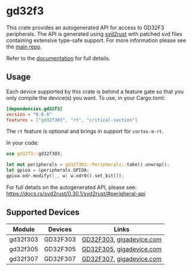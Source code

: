 # gd32f3
This crate provides an autogenerated API for access to GD32F3 peripherals.
The API is generated using [svd2rust] with patched svd files containing
extensive type-safe support. For more information please see the [main repo].

Refer to the [documentation] for full details.

[svd2rust]: https://github.com/japaric/svd2rust
[main repo]: https://github.com/gd32-rust/gd32-rs
[documentation]: https://docs.rs/gd32f3/latest/gd32f3/

## Usage
Each device supported by this crate is behind a feature gate so that you only
compile the device(s) you want. To use, in your Cargo.toml:

```toml
[dependencies.gd32f3]
version = "0.8.0"
features = ["gd32f303", "rt", "critical-section"]
```

The `rt` feature is optional and brings in support for `cortex-m-rt`.

In your code:

```rust
use gd32f3::gd32f303;

let mut peripherals = gd32f303::Peripherals::take().unwrap();
let gpioa = &peripherals.GPIOA;
gpioa.odr.modify(|_, w| w.odr0().set_bit());
```

For full details on the autogenerated API, please see:
https://docs.rs/svd2rust/0.30.1/svd2rust/#peripheral-api

## Supported Devices

| Module | Devices | Links |
|:------:|:-------:|:-----:|
| gd32f303 | GD32F303 | [GD32F303](https://www.gigadevice.com/manual/gd32f303xxxx-user-manual/), [gigadevice.com](https://www.gigadevice.com/products/microcontrollers/gd32/arm-cortex-m4/mainstream-line/gd32f303-series/) |
| gd32f305 | GD32F305 | [GD32F305](https://www.gigadevice.com/manual/gd32f305xxxx-user-manual/), [gigadevice.com](https://www.gigadevice.com/products/microcontrollers/gd32/arm-cortex-m4/mainstream-line/gd32f305-series/) |
| gd32f307 | GD32F307 | [GD32F307](https://www.gigadevice.com/manual/gd32f307xxxx-user-manual/), [gigadevice.com](https://www.gigadevice.com/products/microcontrollers/gd32/arm-cortex-m4/mainstream-line/gd32f307-series/) |
